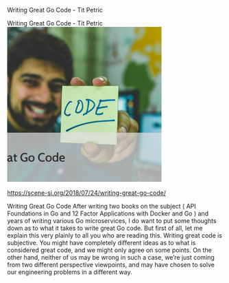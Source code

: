 Writing Great Go Code - Tit Petric

Writing Great Go Code - Tit Petric
![](../_resources/b25d503f99ba9499dcb409996ccaad68.png)

[](../_resources/1caf30bd3628e4493453cbfb3b7e573b.bin)https://scene-si.org/2018/07/24/writing-great-go-code/

Writing Great Go Code After writing two books on the subject ( API Foundations in Go and 12 Factor Applications with Docker and Go ) and years of writing various Go microservices, I do want to put some thoughts down as to what it takes to write great Go code. But first of all, let me explain this very plainly to all you who are reading this. Writing great code is subjective. You might have completely different ideas as to what is considered great code, and we might only agree on some points. On the other hand, neither of us may be wrong in such a case, we’re just coming from two different perspective viewpoints, and may have chosen to solve our engineering problems in a different way.